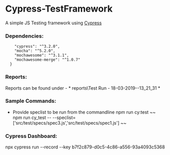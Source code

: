 # Cypress-TestFramework
A simple JS Testing framework using [Cypress](https://github.com/cypress-io/cypress)

### Dependencies:

```"devDependencies": {
    "cypress": "^3.2.0",
    "mocha": "^5.2.0",
    "mochawesome": "^3.1.1",
    "mochawesome-merge": "^1.0.7"
  }
```
  
### Reports:
  
Reports can be found under - * reports\Test Run - 18-03-2019--13_21_31 *

### Sample Commands:

* Provide speclist to be run from the commandline
 npm run cy:test
 ~~ npm run cy_test -- --speclist=['src/test/specs/spec3.js','src/test/specs/spec1.js'] ~~

### Cypress Dashboard:
 npx cypress run --record --key b7f2c879-d0c5-4c86-a556-93a4093c5368
